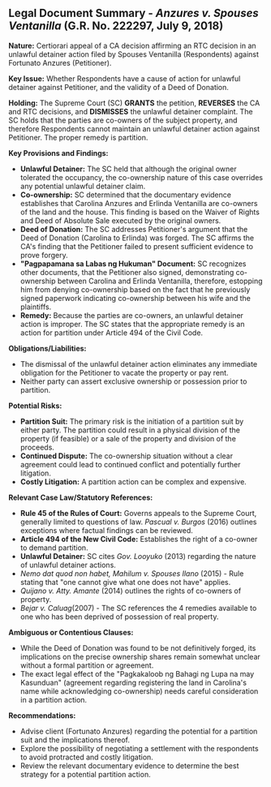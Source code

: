 ## Legal Document Summary - *Anzures v. Spouses Ventanilla* (G.R. No. 222297, July 9, 2018)

**Nature:**  Certiorari appeal of a CA decision affirming an RTC decision in an unlawful detainer action filed by Spouses Ventanilla (Respondents) against Fortunato Anzures (Petitioner).

**Key Issue:** Whether Respondents have a cause of action for unlawful detainer against Petitioner, and the validity of a Deed of Donation.

**Holding:**  The Supreme Court (SC) **GRANTS** the petition, **REVERSES** the CA and RTC decisions, and **DISMISSES** the unlawful detainer complaint. The SC holds that the parties are co-owners of the subject property, and therefore Respondents cannot maintain an unlawful detainer action against Petitioner. The proper remedy is partition.

**Key Provisions and Findings:**

*   **Unlawful Detainer:**  The SC held that although the original owner tolerated the occupancy, the co-ownership nature of this case overrides any potential unlawful detainer claim.
*   **Co-ownership:** SC determined that the documentary evidence establishes that Carolina Anzures and Erlinda Ventanilla are co-owners of the land and the house.  This finding is based on the Waiver of Rights and Deed of Absolute Sale executed by the original owners.
*   **Deed of Donation:** The SC addresses Petitioner's argument that the Deed of Donation (Carolina to Erlinda) was forged.  The SC affirms the CA's finding that the Petitioner failed to present sufficient evidence to prove forgery.
*   **"Pagpapamana sa Labas ng Hukuman" Document:** SC recognizes other documents, that the Petitioner also signed, demonstrating co-ownership between Carolina and Erlinda Ventanilla, therefore, estopping him from denying co-ownership based on the fact that he previously signed paperwork indicating co-ownership between his wife and the plaintiffs.
*   **Remedy:** Because the parties are co-owners, an unlawful detainer action is improper. The SC states that the appropriate remedy is an action for partition under Article 494 of the Civil Code.

**Obligations/Liabilities:**

*   The dismissal of the unlawful detainer action eliminates any immediate obligation for the Petitioner to vacate the property or pay rent.
*   Neither party can assert exclusive ownership or possession prior to partition.

**Potential Risks:**

*   **Partition Suit:** The primary risk is the initiation of a partition suit by either party.  The partition could result in a physical division of the property (if feasible) or a sale of the property and division of the proceeds.
*   **Continued Dispute:** The co-ownership situation without a clear agreement could lead to continued conflict and potentially further litigation.
*   **Costly Litigation:** A partition action can be complex and expensive.

**Relevant Case Law/Statutory References:**

*   **Rule 45 of the Rules of Court:**  Governs appeals to the Supreme Court, generally limited to questions of law. *Pascual v. Burgos* (2016) outlines exceptions where factual findings can be reviewed.
*   **Article 494 of the New Civil Code:**  Establishes the right of a co-owner to demand partition.
*   **Unlawful Detainer:**  SC cites *Gov. Looyuko* (2013) regarding the nature of unlawful detainer actions.
*   *Nemo dat quod non habet, Mahilum v. Spouses Ilano* (2015) - Rule stating that "one cannot give what one does not have" applies.
*   *Quijano v. Atty. Amante* (2014) outlines the rights of co-owners of property.
* *Bejar v. Caluag*(2007) - The SC references the 4 remedies available to one who has been deprived of possession of real property.

**Ambiguous or Contentious Clauses:**

*   While the Deed of Donation was found to be not definitively forged, its implications on the precise ownership shares remain somewhat unclear without a formal partition or agreement.
*   The exact legal effect of the "Pagkakaloob ng Bahagi ng Lupa na may Kasunduan" (agreement regarding registering the land in Carolina's name while acknowledging co-ownership) needs careful consideration in a partition action.

**Recommendations:**

*   Advise client (Fortunato Anzures) regarding the potential for a partition suit and the implications thereof.
*   Explore the possibility of negotiating a settlement with the respondents to avoid protracted and costly litigation.
*   Review the relevant documentary evidence to determine the best strategy for a potential partition action.
